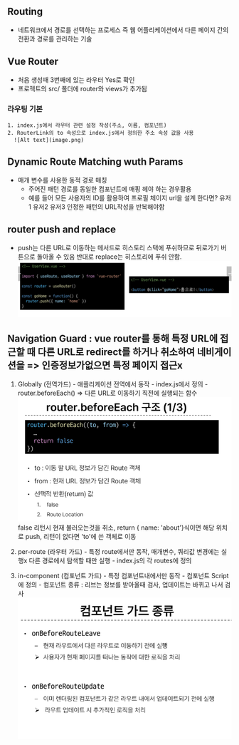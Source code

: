 ## Routing
  - 네트워크에서 경로를 선택하는 프로세스 즉 웹 어플리케이션에서 다른 페이지 간의 전환과 경로를 관리하는 기술

## Vue Router
  - 처음 생성때 3번째에 있는 라우터 Yes로 확인
  - 프로젝트의 src/ 폴더에 router와 views가 추가됨

  ### 라우팅 기본
    1. index.js에서 라우터 관련 설정 작성(주소, 이름, 컴포넌트)
    2. RouterLink의 to 속성으로 index.js에서 정의한 주소 속성 값을 사용
      ![Alt text](image.png)

## Dynamic Route Matching wuth Params
  - 매개 변수를 사용한 동적 경로 매칭
    - 주어진 패턴 경로를 동일한 컴포넌트에 매핑 헤야 하는 경우활용
    - 예를 들어 모든 사용자의 ID를 활용하여 프로필 체이지 url을 설계 한다면? 유저1 유저2 유저3 인정한 패턴의 URL작성을 반복해야함


## router push and replace
  - push는 다른 URL로 이동하는 메서드로 히스토리 스택에 푸쉬하므로 뒤로가기 버튼으로 돌아올 수 있음 반대로 replace는 히스토리에 푸쉬 안함.
  ![Alt text](image-1.png)

## Navigation Guard : vue router를 통해 특정 URL에 접근할 때 다른 URL로 redirect를 하거나 취소하여 네비게이션을  => 인증정보가없으면 특정 페이지 접근x
  1. Globally (전역가드)
    - 애플리케이션 전역에서 동작
    - index.js에서 정의
    - router.beforeEach() => 다른 URL로 이동하기 직전에 실행되는 함수
      ![Alt text](image-3.png)
      false 리턴시 현재 불러오는것을 취소, return { name: 'about'}식이면 해당 위치로 push, 리턴이 없다면 'to'에 쓴 객체로 이동

  2. per-route (라우터 가드)
    - 특정 route에서만 동작, 매개변수, 쿼리값 변경에는 실행x 다른 경로에서 탐색할 때만 실행
    - index.js의 각 routes에 정의
  3. in-component (컴포넌트 가드)
    - 특정 컴포넌트내에서만 동작
    - 컴포넌트 Script에 정의
    - 컴포넌트 종류 : 리브는 정보를 받아올때 검사, 업데이트는 바뀌고 나서 검사
      ![Alt text](image-2.png)

